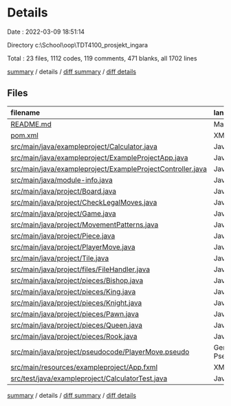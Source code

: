 # Details

Date : 2022-03-09 18:51:14

Directory c:\School\oop\TDT4100_prosjekt_ingara

Total : 23 files,  1112 codes, 119 comments, 471 blanks, all 1702 lines

[summary](results.md) / details / [diff summary](diff.md) / [diff details](diff-details.md)

## Files
| filename | language | code | comment | blank | total |
| :--- | :--- | ---: | ---: | ---: | ---: |
| [README.md](/README.md) | Markdown | 60 | 0 | 29 | 89 |
| [pom.xml](/pom.xml) | XML | 47 | 1 | 9 | 57 |
| [src/main/java/exampleproject/Calculator.java](/src/main/java/exampleproject/Calculator.java) | Java | 10 | 22 | 4 | 36 |
| [src/main/java/exampleproject/ExampleProjectApp.java](/src/main/java/exampleproject/ExampleProjectApp.java) | Java | 17 | 0 | 7 | 24 |
| [src/main/java/exampleproject/ExampleProjectController.java](/src/main/java/exampleproject/ExampleProjectController.java) | Java | 26 | 0 | 8 | 34 |
| [src/main/java/module-info.java](/src/main/java/module-info.java) | Java | 6 | 0 | 1 | 7 |
| [src/main/java/project/Board.java](/src/main/java/project/Board.java) | Java | 135 | 9 | 40 | 184 |
| [src/main/java/project/CheckLegalMoves.java](/src/main/java/project/CheckLegalMoves.java) | Java | 3 | 0 | 3 | 6 |
| [src/main/java/project/Game.java](/src/main/java/project/Game.java) | Java | 8 | 0 | 5 | 13 |
| [src/main/java/project/MovementPatterns.java](/src/main/java/project/MovementPatterns.java) | Java | 339 | 26 | 137 | 502 |
| [src/main/java/project/Piece.java](/src/main/java/project/Piece.java) | Java | 46 | 1 | 18 | 65 |
| [src/main/java/project/PlayerMove.java](/src/main/java/project/PlayerMove.java) | Java | 194 | 45 | 80 | 319 |
| [src/main/java/project/Tile.java](/src/main/java/project/Tile.java) | Java | 49 | 0 | 29 | 78 |
| [src/main/java/project/files/FileHandler.java](/src/main/java/project/files/FileHandler.java) | Java | 3 | 3 | 5 | 11 |
| [src/main/java/project/pieces/Bishop.java](/src/main/java/project/pieces/Bishop.java) | Java | 7 | 0 | 5 | 12 |
| [src/main/java/project/pieces/King.java](/src/main/java/project/pieces/King.java) | Java | 7 | 0 | 5 | 12 |
| [src/main/java/project/pieces/Knight.java](/src/main/java/project/pieces/Knight.java) | Java | 7 | 0 | 3 | 10 |
| [src/main/java/project/pieces/Pawn.java](/src/main/java/project/pieces/Pawn.java) | Java | 24 | 5 | 14 | 43 |
| [src/main/java/project/pieces/Queen.java](/src/main/java/project/pieces/Queen.java) | Java | 7 | 0 | 4 | 11 |
| [src/main/java/project/pieces/Rook.java](/src/main/java/project/pieces/Rook.java) | Java | 7 | 0 | 5 | 12 |
| [src/main/java/project/pseudocode/PlayerMove.pseudo](/src/main/java/project/pseudocode/PlayerMove.pseudo) | Generic Pseudocode | 67 | 7 | 48 | 122 |
| [src/main/resources/exampleproject/App.fxml](/src/main/resources/exampleproject/App.fxml) | XML | 18 | 0 | 3 | 21 |
| [src/test/java/exampleproject/CalculatorTest.java](/src/test/java/exampleproject/CalculatorTest.java) | Java | 25 | 0 | 9 | 34 |

[summary](results.md) / details / [diff summary](diff.md) / [diff details](diff-details.md)